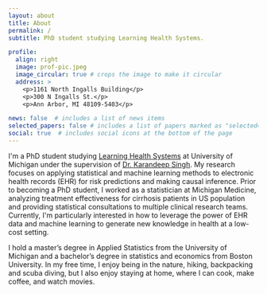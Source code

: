 ```yaml
---
layout: about
title: About
permalink: /
subtitle: PhD student studying Learning Health Systems.

profile:
  align: right
  image: prof-pic.jpeg
  image_circular: true # crops the image to make it circular
  address: >
    <p>1161 North Ingalls Building</p>
    <p>300 N Ingalls St.</p>
    <p>Ann Arbor, MI 48109-5403</p>

news: false  # includes a list of news items
selected_papers: false # includes a list of papers marked as "selected={true}"
social: true  # includes social icons at the bottom of the page
---
```


I'm a PhD student studying [Learning Health Systems](https://medicine.umich.edu/dept/learning-health-sciences) at University of Michigan under the supervision of [Dr. Karandeep Singh](https://kdpsingh.lab.medicine.umich.edu/). My research focuses on applying statistical and machine learning methods to electronic health records (EHR) for risk predictions and making causal inference. Prior to becoming a PhD student, I worked as a statistician at Michigan Medicine, analyzing treatment effectiveness for cirrhosis patients in US population and providing statistical consultations to multiple clinical research teams. Currently, I'm particularly interested in how to leverage the power of EHR data and machine learning to generate new knowledge in health at a low-cost setting.

I hold a master’s degree in Applied Statistics from the University of Michigan and a bachelor’s degree in statistics and economics from Boston University. In my free time, I enjoy being in the nature, hiking, backpacking and scuba diving, but I also enjoy staying at home, where I can cook, make coffee, and watch movies.